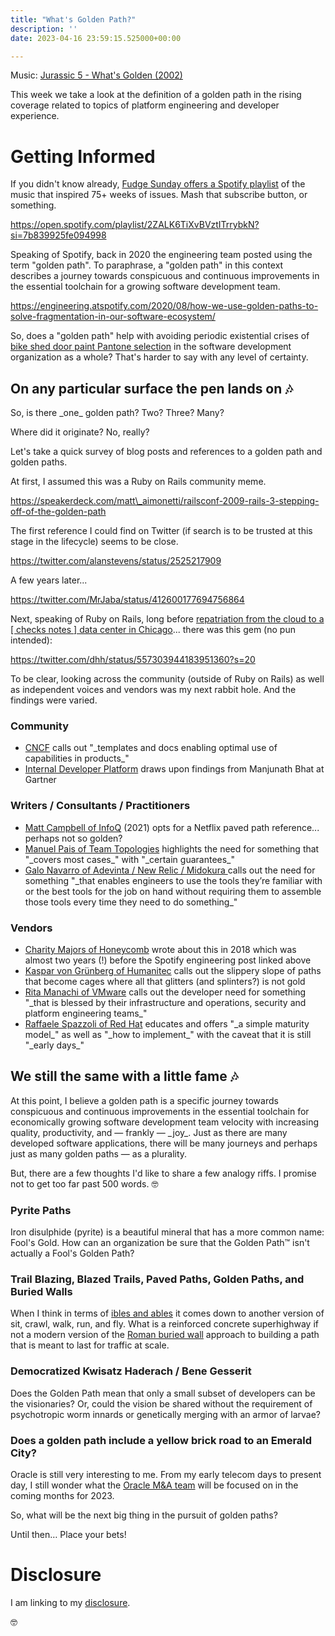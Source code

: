 ```yaml
---
title: "What's Golden Path?"
description: ''
date: 2023-04-16 23:59:15.525000+00:00

---
```


 

Music: [Jurassic 5 - What's Golden (2002)](https://www.youtube.com/watch?v=XsZKrctSDaw)

This week we take a look at the definition of a golden path in the rising coverage related to topics of platform engineering and developer experience.

# Getting Informed

If you didn't know already, [Fudge Sunday offers a Spotify playlist](https://open.spotify.com/playlist/2ZALK6TiXvBVztITrrybkN?si=7b839925fe094998) of the music that inspired 75+ weeks of issues. Mash that subscribe button, or something.

https://open.spotify.com/playlist/2ZALK6TiXvBVztITrrybkN?si=7b839925fe094998

Speaking of Spotify, back in 2020 the engineering team posted using the term "golden path". To paraphrase, a "golden path" in this context describes a journey towards conspicuous and continuous improvements in the essential toolchain for a growing software development team. 

https://engineering.atspotify.com/2020/08/how-we-use-golden-paths-to-solve-fragmentation-in-our-software-ecosystem/

So, does a "golden path" help with avoiding periodic existential crises of [bike shed door paint Pantone selection](https://en.wikipedia.org/wiki/Law\_of\_triviality) in the software development organization as a whole? That's harder to say with any level of certainty.

## On any particular surface the pen lands on 🎶

So, is there \_one\_ golden path? Two? Three? Many?

Where did it originate? No, really?

Let's take a quick survey of blog posts and references to a golden path and golden paths.

At first, I assumed this was a Ruby on Rails community meme.

https://speakerdeck.com/matt\_aimonetti/railsconf-2009-rails-3-stepping-off-of-the-golden-path

The first reference I could find on Twitter (if search is to be trusted at this stage in the lifecycle) seems to be close.

https://twitter.com/alanstevens/status/2525217909

A few years later...

https://twitter.com/MrJaba/status/412600177694756864

Next, speaking of Ruby on Rails, long before [repatriation from the cloud to a [ checks notes ] data center in Chicago](https://www.linkedin.com/posts/david-heinemeier-hansson-374b18221\_the-hardware-we-need-for-our-cloud-exit-has-activity-7049745099068473344-k-gL)... there was this gem (no pun intended):

https://twitter.com/dhh/status/557303944183951360?s=20

To be clear, looking across the community (outside of Ruby on Rails) as well as independent voices and vendors was my next rabbit hole. And the findings were varied.

### Community

- [CNCF](https://tag-app-delivery.cncf.io/whitepapers/platforms/) calls out "\_templates and docs enabling optimal use of capabilities in products\_"
- [Internal Developer Platform](https://internaldeveloperplatform.org/developer-portals/) draws upon findings from Manjunath Bhat at Gartner

### Writers / Consultants / Practitioners

- [Matt Campbell of InfoQ](https://www.infoq.com/news/2021/03/spotify-paved-paths/) (2021) opts for a Netflix paved path reference... perhaps not so golden?
- [Manuel Pais of Team Topologies](https://platformengineering.org/talks-library/manuel-pais-traditional-vs-modern-internal-platforms) highlights the need for something that "\_covers most cases\_" with "\_certain guarantees\_"
- [Galo Navarro of Adevinta / New Relic / Midokura ](https://platformengineering.org/talks-library/how-we-built-an-internal-paas-at-adevinta) calls out the need for something "\_that enables engineers to use the tools they’re familiar with or the best tools for the job on hand without requiring them to assemble those tools every time they need to do something\_"

### Vendors

- [Charity Majors of Honeycomb](https://charity.wtf/2018/12/02/software-sprawl-the-golden-path-and-scaling-teams-with-agency/) wrote about this in 2018 which was almost two years (!) before the Spotify engineering post linked above 
- [Kaspar von Grünberg of Humanitec](https://platformengineering.org/talks-library/why-platform-teams-are-the-key-to-success-nigel-kersten-puppet) calls out the slippery slope of paths that become cages where all that glitters (and splinters?) is not gold
- [Rita Manachi of VMware](https://thenewstack.io/golden-paths-start-with-a-shift-left/) calls out the developer need for something "\_that is blessed by their infrastructure and operations, security and platform engineering teams\_"
- [Raffaele Spazzoli of Red Hat](https://cloud.redhat.com/blog/designing-golden-paths) educates and offers "\_a simple maturity model\_" as well as "\_how to implement\_" with the caveat that it is still "\_early days\_"

## We still the same with a little fame 🎶

At this point, I believe a golden path is a specific journey towards conspicuous and continuous improvements in the essential toolchain for economically growing software development team velocity with increasing quality, productivity, and — frankly — \_joy\_. Just as there are many developed software applications, there will be many journeys and perhaps just as many golden paths — as a plurality.

But, there are a few thoughts I'd like to share a few analogy riffs. I promise not to get too far past 500 words. 🤓

### Pyrite Paths

Iron disulphide (pyrite) is a beautiful mineral that has a more common name: Fool's Gold. How can an organization be sure that the Golden Path™️ isn't actually a Fool's Golden Path?

### Trail Blazing, Blazed Trails, Paved Paths, Golden Paths, and Buried Walls

When I think in terms of [ibles and ables](https://fudge.org/archive/fudge-sunday-possible-permissible-sustainable/) it comes down to another version of sit, crawl, walk, run, and fly. What is a reinforced concrete superhighway if not a modern version of the [Roman buried wall](https://en.wikipedia.org/wiki/Appian\_Way) approach to building a path that is meant to last for traffic at scale.

### Democratized Kwisatz Haderach / Bene Gesserit

Does the Golden Path mean that only a small subset of developers can be the visionaries? Or, could the vision be shared without the requirement of psychotropic worm innards or genetically merging with an armor of larvae?

### Does a golden path include a yellow brick road to an Emerald City?

Oracle is still very interesting to me. From my early telecom days to present day, I still wonder what the [Oracle M&A team](https://www.oracle.com/corporate/acquisitions/) will be focused on in the coming months for 2023.

So, what will be the next big thing in the pursuit of golden paths?

Until then… Place your bets!

# Disclosure

I am linking to my [disclosure](https://jaycuthrell.com/disclosure/).
 
🤓






